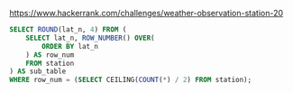 https://www.hackerrank.com/challenges/weather-observation-station-20

```SQL
SELECT ROUND(lat_n, 4) FROM (
    SELECT lat_n, ROW_NUMBER() OVER(
        ORDER BY lat_n
    ) AS row_num
    FROM station
) AS sub_table
WHERE row_num = (SELECT CEILING(COUNT(*) / 2) FROM station);
```
